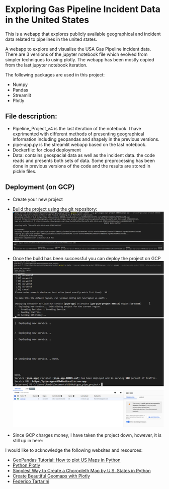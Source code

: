 # Exploring Gas Pipeline Incident Data in the United States

This is a webapp that explores publicly available geographical and incident data related to pipelines in the united states.

A webapp to explore and visualise the USA Gas Pipeline incident data. There are 3 versions of the jupyter notebook file which evolved from simpler techniques to using plotly. The webapp has been mostly copied from the last jupyter notebook iteration.

The following packages are used in this project:

- Numpy
- Pandas
- Streamlit
- Plotly

## File description:

- Pipeline_Project_v4 is the last iteration of the notebook. I have exprimented with different methods of presenting geographical information including geopandas and shapely in the previous versions. 
- pipe-app.py is the streamlit webapp based on the last notebook.
- Dockerfile: for cloud deployment
- Data: contains geospacial data as well as the incident data. the code reads and presents both sets of data. Some preprocessing has been done in previous versions of the code and the results are stored in pickle files. 

## Deployment (on GCP)
- Create your new project

- Build the project using the git repository: 
![Build](Build.png)
![Build2](Build2.png)

- Once the build has been successful you can deploy the project on GCP
![Deploy1](Deploy1.png)
![Deploy2](Deploy2.png)
![Deploy3](Deploy3.png)
![Deploy4](Deploy4.png)

- Since GCP charges money, I have taken the project down, however, it is still up in here:

I would like to acknowledge the following websites and resources:
- [GeoPandas Tutorial: How to plot US Maps in Python](https://jcutrer.com/python/learn-geopandas-plotting-usmaps)
- [Python Plotly](https://zacks.one/python-plotly/)
- [Simplest Way to Create a Choropleth Map by U.S. States in Python](https://towardsdatascience.com/simplest-way-of-creating-a-choropleth-map-by-u-s-states-in-python-f359ada7735e)
- [Create Beautiful Geomaps with Plotly](https://medium.com/analytics-vidhya/plotly-for-geomaps-bb75d1de189f)
- [Federico Tartarini](https://github.com/FedericoTartarini/streamlit-cloud-run-youtube)